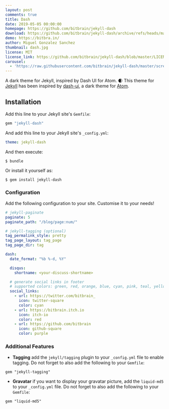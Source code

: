 ```yaml
---
layout: post
comments: true
title: Dash
date: 2019-05-05 00:00:00
homepage: https://github.com/bitbrain/jekyll-dash
download: https://github.com/bitbrain/jekyll-dash/archive/refs/heads/main.zip
demo: https://bitbra.in/
author: Miguel Gonzalez Sanchez
thumbnail: dash.jpg
license: MIT
license_link: https://github.com/bitbrain/jekyll-dash/blob/master/LICENSE
carousel:
  - 'https://raw.githubusercontent.com/bitbrain/jekyll-dash/master/screenshot.png'
---
```


A dark theme for Jekyll, inspired by Dash UI for Atom. 🌒
This theme for [Jekyll](https://jekyllrb.com/) has been inspired by [dash-ui](https://atom.io/themes/dash-ui), a dark theme for [Atom](https://atom.io).

## Installation

Add this line to your Jekyll site's `Gemfile`:

```ruby
gem "jekyll-dash"
```

And add this line to your Jekyll site's `_config.yml`:

```yaml
theme: jekyll-dash
```

And then execute:

`$ bundle`

Or install it yourself as:

`$ gem install jekyll-dash`

### Configuration

Add the following configuration to your site. Customise it to your needs!

```yaml
# jekyll-paginate
paginate: 5
paginate_path: "/blog/page:num/"

# jekyll-tagging (optional)
tag_permalink_style: pretty
tag_page_layout: tag_page
tag_page_dir: tag

dash:
  date_format: "%b %-d, %Y"

  disqus:
    shortname: <your-discuss-shortname>

  # generate social links in footer
  # supported colors: green, red, orange, blue, cyan, pink, teal, yellow, indigo, purple
  social_links:
    - url: https://twitter.com/bitbrain_
      icon: twitter-square
      color: cyan
    - url: https://bitbrain.itch.io
      icon: itch-io
      color: red
    - url: https://github.com/bitbrain
      icon: github-square
      color: purple
```

### Additional Features

* **Tagging** add the `jekyll/tagging` plugin to your `_config.yml` file to enable tagging. Do not forget to also add the following to your `Gemfile`:

```Gemfile
gem "jekyll-tagging"
```

* **Gravatar** if you want to display your gravatar picture, add the `liquid-md5` to your `_config.yml` file. Do not forget to also add the following to your `Gemfile`:

```Gemfile
gem "liquid-md5"
```
